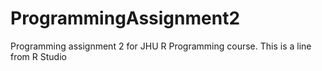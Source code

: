 # ProgrammingAssignment2
Programming assignment 2 for JHU R Programming course. 
This is a line from R Studio
